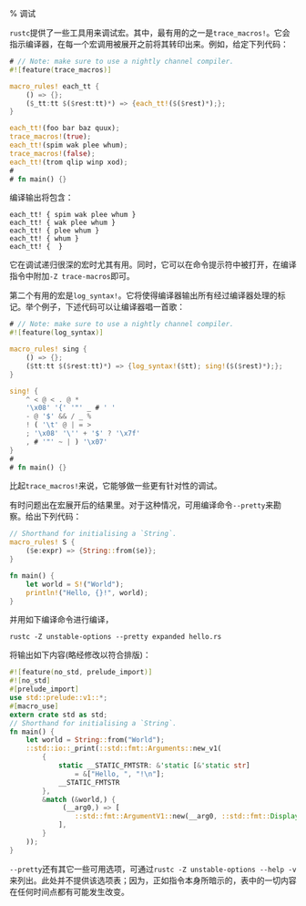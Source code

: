 % 调试

`rustc`提供了一些工具用来调试宏。其中，最有用的之一是`trace_macros!`。它会指示编译器，在每一个宏调用被展开之前将其转印出来。例如，给定下列代码：

```rust
# // Note: make sure to use a nightly channel compiler.
#![feature(trace_macros)]

macro_rules! each_tt {
    () => {};
    ($_tt:tt $($rest:tt)*) => {each_tt!($($rest)*);};
}

each_tt!(foo bar baz quux);
trace_macros!(true);
each_tt!(spim wak plee whum);
trace_macros!(false);
each_tt!(trom qlip winp xod);
# 
# fn main() {}
```

编译输出将包含：

```text
each_tt! { spim wak plee whum }
each_tt! { wak plee whum }
each_tt! { plee whum }
each_tt! { whum }
each_tt! {  }
```

它在调试递归很深的宏时尤其有用。同时，它可以在命令提示符中被打开，在编译指令中附加`-Z trace-macros`即可。

第二个有用的宏是`log_syntax!`。它将使得编译器输出所有经过编译器处理的标记。举个例子，下述代码可以让编译器唱一首歌：

```rust
# // Note: make sure to use a nightly channel compiler.
#![feature(log_syntax)]

macro_rules! sing {
    () => {};
    ($tt:tt $($rest:tt)*) => {log_syntax!($tt); sing!($($rest)*);};
}

sing! {
    ^ < @ < . @ *
    '\x08' '{' '"' _ # ' '
    - @ '$' && / _ %
    ! ( '\t' @ | = >
    ; '\x08' '\'' + '$' ? '\x7f'
    , # '"' ~ | ) '\x07'
}
# 
# fn main() {}
```

比起`trace_macros!`来说，它能够做一些更有针对性的调试。

有时问题出在宏展开后的结果里。对于这种情况，可用编译命令`--pretty`来勘察。给出下列代码：

```rust
// Shorthand for initialising a `String`.
macro_rules! S {
    ($e:expr) => {String::from($e)};
}

fn main() {
    let world = S!("World");
    println!("Hello, {}!", world);
}
```

并用如下编译命令进行编译，

```shell
rustc -Z unstable-options --pretty expanded hello.rs
```

将输出如下内容(略经修改以符合排版)：

```rust
#![feature(no_std, prelude_import)]
#![no_std]
#[prelude_import]
use std::prelude::v1::*;
#[macro_use]
extern crate std as std;
// Shorthand for initialising a `String`.
fn main() {
    let world = String::from("World");
    ::std::io::_print(::std::fmt::Arguments::new_v1(
        {
            static __STATIC_FMTSTR: &'static [&'static str]
                = &["Hello, ", "!\n"];
            __STATIC_FMTSTR
        },
        &match (&world,) {
             (__arg0,) => [
                ::std::fmt::ArgumentV1::new(__arg0, ::std::fmt::Display::fmt)
            ],
        }
    ));
}
```

`--pretty`还有其它一些可用选项，可通过`rustc -Z unstable-options --help -v`来列出。此处并不提供该选项表；因为，正如指令本身所暗示的，表中的一切内容在任何时间点都有可能发生改变。
